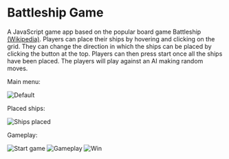 # Battleship Game

A JavaScript game app based on the popular board game Battleship [(Wikipedia)](https://en.wikipedia.org/wiki/Battleship_(game)). Players can place their ships by hovering and clicking on the grid. They can change the direction in which the ships can be placed by clicking the button at the top. Players can then press start once all the ships have been placed. The players will play against an AI making random moves. 

Main menu:

![Default](https://user-images.githubusercontent.com/78992816/160265167-8e80f47f-7788-4586-91ea-7f55a105e189.JPG)

Placed ships:

![Ships placed](https://user-images.githubusercontent.com/78992816/160265171-008d2323-e9a6-4eb4-9df7-215c09a3fcbe.JPG)

Gameplay:

![Start game](https://user-images.githubusercontent.com/78992816/160265176-59eaa649-f5ae-4e91-88ff-22526e1e70fc.JPG)
![Gameplay](https://user-images.githubusercontent.com/78992816/160265183-70e408c9-5910-4667-b01b-078061765271.JPG)
![Win](https://user-images.githubusercontent.com/78992816/160265188-6209be32-f6ba-4b38-b81c-8d0f58a42ef9.JPG)

